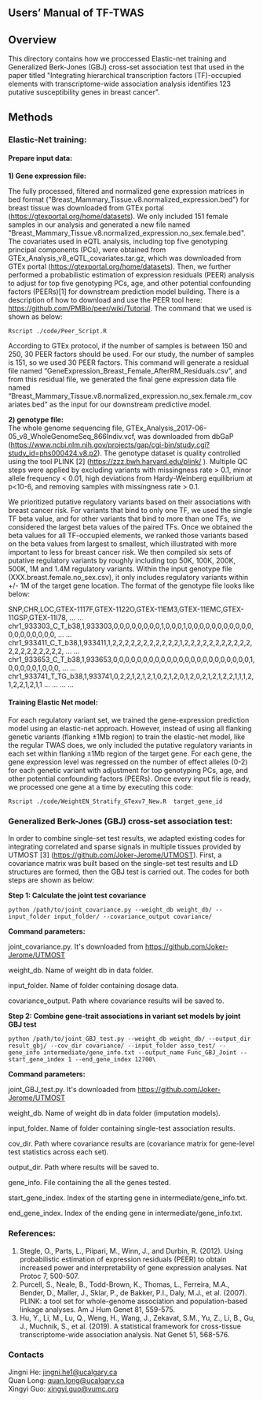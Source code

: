 ## Users’ Manual of TF-TWAS

## Overview
This directory contains how we proccessed Elastic-net training and Generalized Berk-Jones (GBJ) cross-set association test that used in the paper titled "Integrating hierarchical transcription factors (TF)-occupied elements with transcriptome-wide association analysis identifies 123 putative susceptibility genes in breast cancer".

## Methods
### Elastic-Net training: 
#### Prepare input data: 
**1)	Gene expression file:** 

The fully processed, filtered and normalized gene expression matrices in bed format ("Breast_Mammary_Tissue.v8.normalized_expression.bed") for breast tissue was downloaded from GTEx portal (https://gtexportal.org/home/datasets). We only included 151 female samples in our analysis and generated a new file named "Breast_Mammary_Tissue.v8.normalized_expression.no_sex.female.bed". The covariates used in eQTL analysis, including top five genotyping principal components (PCs), were obtained from GTEx_Analysis_v8_eQTL_covariates.tar.gz, which was downloaded from GTEx portal (https://gtexportal.org/home/datasets). Then, we further performed a probabilistic estimation of expression residuals (PEER) analysis to adjust for top five genotyping PCs, age, and other potential confounding factors (PEERs)[1] for downstream prediction model building. There is a description of how to download and use the PEER tool here: https://github.com/PMBio/peer/wiki/Tutorial. The command that we used is shown as below: 

`Rscript ./code/Peer_Script.R`

According to GTEx protocol, if the number of samples is between 150 and 250, 30 PEER factors should be used. For our study, the number of samples is 151, so we used 30 PEER factors. This command will generate a residual file named “GeneExpression_Breast_Female_AfterRM_Residuals.csv”, and from this residual file, we generated the final gene expression data file named “Breast_Mammary_Tissue.v8.normalized_expression.no_sex.female.rm_covariates.bed” as the input for our downstream predictive model. 

**2)	genotype file:**  
The whole genome sequencing file, GTEx_Analysis_2017-06-05_v8_WholeGenomeSeq_866Indiv.vcf, was downloaded from dbGaP (https://www.ncbi.nlm.nih.gov/projects/gap/cgi-bin/study.cgi?study_id=phs000424.v8.p2). The genotype dataset is quality controlled using the tool PLINK [2] (https://zzz.bwh.harvard.edu/plink/ ). Multiple QC steps were applied by excluding variants with missingness rate > 0.1, minor allele frequency < 0.01, high deviations from Hardy-Weinberg equilibrium at p<10-6, and removing samples with missingness rate > 0.1.

We prioritized putative regulatory variants based on their associations with breast cancer risk. For variants that bind to only one TF, we used the single TF beta value, and for other variants that bind to more than one TFs, we considered the largest beta values of the paired TFs. Once we obtained the beta values for all TF-occupied elements, we ranked those variants based on the beta values from largest to smallest, which illustrated with more important to less for breast cancer risk. We then compiled six sets of putative regulatory variants by roughly including top 50K, 100K, 200K, 500K, 1M and 1.4M regulatory variants. Within the input genotype file (XXX.breast.female.no_sex.csv), it only includes regulatory variants within +/- 1M of the target gene location. The format of the genotype file looks like below: 

SNP,CHR,LOC,GTEX-1117F,GTEX-1122O,GTEX-11EM3,GTEX-11EMC,GTEX-11GSP,GTEX-11I78, … …
chr1_933303_C_T_b38,1,933303,0,0,0,0,0,0,0,0,1,0,0,0,1,0,0,0,0,0,0,0,0,0,0,0,0,0,0,0,0,0,0,0, … …
chr1_933411_C_T_b38,1,933411,1,2,2,2,2,2,2,2,2,2,2,2,1,2,2,2,2,2,2,2,2,2,2,2,2,2,2,2,2,2,2,2,2, … …
chr1_933653_C_T_b38,1,933653,0,0,0,0,0,0,0,0,0,0,0,0,0,0,0,0,0,0,0,0,0,0,0,1,0,0,0,0,0,1,0,0,0, … …
chr1_933741_T_TG_b38,1,933741,0,2,2,1,2,1,2,1,0,2,1,2,0,1,2,0,2,1,2,1,2,2,1,1,1,2,1,2,2,1,2,1,1 … …
… …


#### Training Elastic Net model:
For each regulatory variant set, we trained the gene-expression prediction model using an elastic-net approach. However, instead of using all flanking genetic variants (flanking ±1Mb region) to train the elastic-net model, like the regular TWAS does, we only included the putative regulatory variants in each set within flanking ±1Mb region of the target gene. For each gene, the gene expression level was regressed on the number of effect alleles (0-2) for each genetic variant with adjustment for top genotyping PCs, age, and other potential confounding factors (PEERs). Once every input file is ready, we processed one gene at a time by executing this code:	

`Rscript ./code/WeightEN_Stratify_GTexv7_New.R  target_gene_id`


### Generalized Berk-Jones (GBJ) cross-set association test:
In order to combine single-set test results, we adapted existing codes for integrating correlated and sparse signals in multiple tissues provided by UTMOST [3] (https://github.com/Joker-Jerome/UTMOST). First, a covariance matrix was built based on the single-set test results and LD structures are formed, then the GBJ test is carried out. The codes for both steps are shown as below:

**Step 1: Calculate the joint test covariance**

`python /path/to/joint_covariance.py --weight_db weight_db/ --input_folder input_folder/ --covariance_output covariance/`

**Command parameters:**


joint_covariance.py. It's downloaded from https://github.com/Joker-Jerome/UTMOST

weight_db. Name of weight db in data folder.

input_folder. Name of folder containing dosage data.

covariance_output. Path where covariance results will be saved to.


**Step 2: Combine gene-trait associations in variant set models by joint GBJ test**

`python /path/to/joint_GBJ_test.py --weight_db weight_db/ --output_dir result_gbj/ --cov_dir covariance/ --input_folder asso_test/ --gene_info intermediate/gene_info.txt --output_name Func_GBJ_Joint --start_gene_index 1 --end_gene_index 12700\`

**Command parameters:**

joint_GBJ_test.py. It's downloaded from https://github.com/Joker-Jerome/UTMOST

weight_db. Name of weight db in data folder (imputation models).

input_folder. Name of folder containing single-test association results.

cov_dir. Path where covariance results are (covariance matrix for gene-level test statistics across each set).

output_dir. Path where results will be saved to.

gene_info. File containing the all the genes tested.

start_gene_index. Index of the starting gene in intermediate/gene_info.txt.

end_gene_index. Index of the ending gene in intermediate/gene_info.txt. 

### References: 
1. Stegle, O., Parts, L., Piipari, M., Winn, J., and Durbin, R. (2012). Using probabilistic estimation of expression residuals (PEER) to obtain increased power and interpretability of gene expression analyses. Nat Protoc 7, 500-507.
2. Purcell, S., Neale, B., Todd-Brown, K., Thomas, L., Ferreira, M.A., Bender, D., Maller, J., Sklar, P., de Bakker, P.I., Daly, M.J., et al. (2007). PLINK: a tool set for whole-genome association and population-based linkage analyses. Am J Hum Genet 81, 559-575.
3. Hu, Y., Li, M., Lu, Q., Weng, H., Wang, J., Zekavat, S.M., Yu, Z., Li, B., Gu, J., Muchnik, S., et al. (2019). A statistical framework for cross-tissue transcriptome-wide association analysis. Nat Genet 51, 568-576.

### Contacts
  Jingni He: jingni.he1@ucalgary.ca<br>
  Quan Long: quan.long@ucalgary.ca<br>
  Xingyi Guo: xingyi.guo@vumc.org<br>
